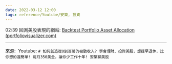 ```yaml
---
date: 2022-03-12 12:00
tags: reference/Youtube/安築, 投資
---
```


02:39 回測美股表現的網站:
[Backtest Portfolio Asset Allocation (portfoliovisualizer.com)](https://www.portfoliovisualizer.com/backtest-portfolio)

---
來源:  Youtube: `# 如何創造從0到百萬的被動收入? 學會理財、投資美股，想提早退休，比你想的還簡單! 每月350美金，讓你少工作十年! 安築聊美股`
